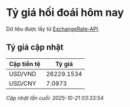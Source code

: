 # Tỷ giá hối đoái hôm nay

Dữ liệu được lấy từ [ExchangeRate-API](https://www.exchangerate-api.com/).

## Tỷ giá cập nhật

| Cặp tiền tệ | Tỷ giá |
|---|---|
| USD/VND | 26229.1534 |
| USD/CNY | 7.0973 |

*Cập nhật lần cuối: 2025-10-21 03:33:54*

